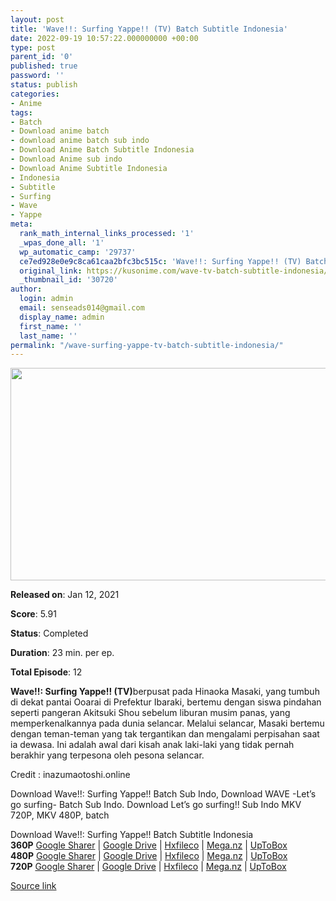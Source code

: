 ```yaml
---
layout: post
title: 'Wave!!: Surfing Yappe!! (TV) Batch Subtitle Indonesia'
date: 2022-09-19 10:57:22.000000000 +00:00
type: post
parent_id: '0'
published: true
password: ''
status: publish
categories:
- Anime
tags:
- Batch
- Download anime batch
- download anime batch sub indo
- Download Anime Batch Subtitle Indonesia
- Download Anime sub indo
- Download Anime Subtitle Indonesia
- Indonesia
- Subtitle
- Surfing
- Wave
- Yappe
meta:
  rank_math_internal_links_processed: '1'
  _wpas_done_all: '1'
  wp_automatic_camp: '29737'
  ce7ed928e0e9c8ca61caa2bfc3bc515c: 'Wave!!: Surfing Yappe!! (TV) Batch Subtitle Indonesia'
  original_link: https://kusonime.com/wave-tv-batch-subtitle-indonesia/
  _thumbnail_id: '30720'
author:
  login: admin
  email: senseads014@gmail.com
  display_name: admin
  first_name: ''
  last_name: ''
permalink: "/wave-surfing-yappe-tv-batch-subtitle-indonesia/"
---
```

<p><img width="604" height="340" src="{{ site.baseurl }}/assets/2022/09/Wave-Surfing-Yappe-604x340.jpg" class="attachment-thumb-large size-thumb-large wp-post-image" alt="" loading="lazy" title="Wave!!: Surfing Yappe!! (TV) Batch Subtitle Indonesia" srcset="https://kusonime.com/wp-content/uploads/2021/02/Wave-Surfing-Yappe-604x340.jpg 604w, https://kusonime.com/wp-content/uploads/2021/02/Wave-Surfing-Yappe-300x169.jpg 300w, https://kusonime.com/wp-content/uploads/2021/02/Wave-Surfing-Yappe-768x432.jpg 768w, https://kusonime.com/wp-content/uploads/2021/02/Wave-Surfing-Yappe-520x293.jpg 520w, https://kusonime.com/wp-content/uploads/2021/02/Wave-Surfing-Yappe.jpg 1000w" sizes="(max-width: 604px) 100vw, 604px" />
<p><b>Released on</b>: Jan 12, 2021</p>
<p>
<p><b>Score</b>: 5.91</p>
<p>
<p><b>Status</b>: Completed</p>
<p>
<p><b>Duration</b>: 23 min. per ep.</p>
<p>
<p><b>Total Episode</b>: 12</p>
<p>
<p><strong>Wave!!: Surfing Yappe!! (TV)</strong>berpusat pada Hinaoka Masaki, yang tumbuh di dekat pantai Ooarai di Prefektur Ibaraki, bertemu dengan siswa pindahan seperti pangeran Akitsuki Shou sebelum liburan musim panas, yang memperkenalkannya pada dunia selancar. Melalui selancar, Masaki bertemu dengan teman-teman yang tak tergantikan dan mengalami perpisahan saat ia dewasa. Ini adalah awal dari kisah anak laki-laki yang tidak pernah berakhir yang terpesona oleh pesona selancar.</p>
<p>
<p>Credit : inazumaotoshi.online</p>
<p>
<p>Download Wave!!: Surfing Yappe!! Batch Sub Indo, Download WAVE -Let’s go surfing- Batch Sub Indo. Download Let’s go surfing!! Sub Indo MKV 720P, MKV 480P, batch</p>
<p>
<div class="smokeddl">
<div class="smokettl">Download Wave!!: Surfing Yappe!! Batch Subtitle Indonesia</div>
<div class="smokeurl"><strong>360P</strong> <a href="https://acefile.co/f/41218250/kusonime-dunia-selancar-360p-rar" target="_blank" rel="noopener">Google Sharer</a> | <a href="https://drive.google.com/uc?export=download&amp;id=1ZvpVsvFJmNaPiXmeK2WW7IscJaNlU3Qa" target="_blank" rel="noopener">Google Drive</a> | <a href="https://hxfile.co/04rj5d7rhy55" target="_blank" rel="noopener">Hxfileco</a> | <a href="https://mega.nz/file/nh5gCYBI#rPdHVy-Z1xjwq9jKoeFszHNqyV7goWlzVkGUCUlzr_E" target="_blank" rel="noopener noreferrer">Mega.nz</a> | <a href="https://uptobox.com/luaj3uny6pge" target="_blank" rel="noopener">UpToBox</a></div>
<div class="smokeurl"><strong>480P</strong> <a href="https://acefile.co/f/41218253/kusonime-dunia-selancar-480p-rar" target="_blank" rel="noopener">Google Sharer</a> | <a href="https://drive.google.com/uc?export=download&amp;id=1s_JSXLKQHXTIbymojHqbzPh-ZMZHXjZy" target="_blank" rel="noopener">Google Drive</a> | <a href="https://hxfile.co/q5dhvlrbfeu9" target="_blank" rel="noopener">Hxfileco</a> | <a href="https://mega.nz/file/CpowGICR#WXZi-lXxOnH35Mz4lDVMazuA4SyrSoBEap2vT5QC9I4" target="_blank" rel="noopener noreferrer">Mega.nz</a> | <a href="https://uptobox.com/wdowrttufscp" target="_blank" rel="noopener">UpToBox</a></div>
<div class="smokeurl"><strong>720P</strong> <a href="https://acefile.co/f/41218255/kusonime-dunia-selancar-720p-rar" target="_blank" rel="noopener">Google Sharer</a> | <a href="https://drive.google.com/uc?export=download&amp;id=1bUI7WNZMV9sYcDU3-YBs0TL17b21IUBh" target="_blank" rel="noopener">Google Drive</a> | <a href="https://hxfile.co/d4p9od8nb6kc" target="_blank" rel="noopener">Hxfileco</a> | <a href="https://mega.nz/file/ispiXIoR#xQD-4CrVNWMZba5JTaFaWEZ0UU9Xu_-SGeDVZ2_Nu6U" target="_blank" rel="noopener noreferrer">Mega.nz</a> | <a href="https://uptobox.com/zbwjvfbvirgx" target="_blank" rel="noopener">UpToBox</a></div>
</div>
<p><a href="https://kusonime.com/wave-tv-batch-subtitle-indonesia/">Source link </a></p>
